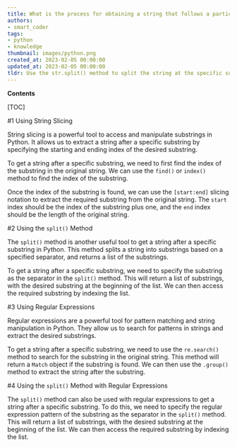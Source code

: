 ```yaml
---
title: What is the process for obtaining a string that follows a particular substring?
authors:
- smart_coder
tags:
- python
- knowledge
thumbnail: images/python.png
created_at: 2023-02-05 00:00:00
updated_at: 2023-02-05 00:00:00
tldr: Use the str.split() method to split the string at the specific substring, then use the resulting list to access the string after the substring.
---
```


**Contents**

[TOC]

#1 Using String Slicing

String slicing is a powerful tool to access and manipulate substrings in Python. It allows us to extract a string after a specific substring by specifying the starting and ending index of the desired substring.

To get a string after a specific substring, we need to first find the index of the substring in the original string. We can use the `find()` or `index()` method to find the index of the substring.

Once the index of the substring is found, we can use the `[start:end]` slicing notation to extract the required substring from the original string. The `start` index should be the index of the substring plus one, and the `end` index should be the length of the original string.

#2 Using the `split()` Method

The `split()` method is another useful tool to get a string after a specific substring in Python. This method splits a string into substrings based on a specified separator, and returns a list of the substrings.

To get a string after a specific substring, we need to specify the substring as the separator in the `split()` method. This will return a list of substrings, with the desired substring at the beginning of the list. We can then access the required substring by indexing the list.

#3 Using Regular Expressions

Regular expressions are a powerful tool for pattern matching and string manipulation in Python. They allow us to search for patterns in strings and extract the desired substrings.

To get a string after a specific substring, we need to use the `re.search()` method to search for the substring in the original string. This method will return a `Match` object if the substring is found. We can then use the `.group()` method to extract the string after the substring.

#4 Using the `split()` Method with Regular Expressions

The `split()` method can also be used with regular expressions to get a string after a specific substring. To do this, we need to specify the regular expression pattern of the substring as the separator in the `split()` method. This will return a list of substrings, with the desired substring at the beginning of the list. We can then access the required substring by indexing the list.

